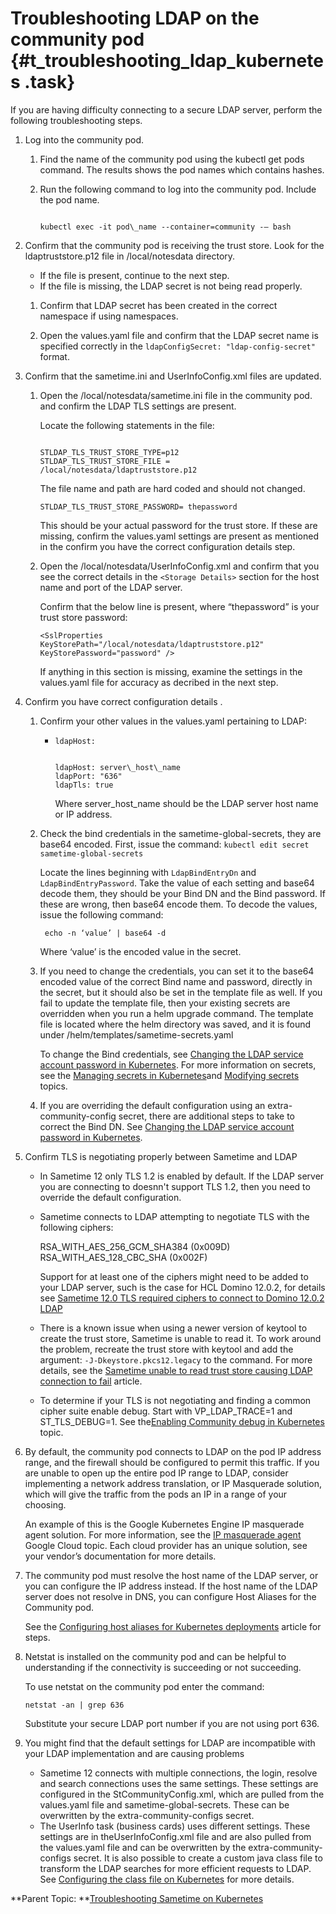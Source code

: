# Troubleshooting LDAP on the community pod {#t_troubleshooting_ldap_kubernetes .task}

If you are having difficulty connecting to a secure LDAP server, perform the following troubleshooting steps.

1.  Log into the community pod.

    1.  Find the name of the community pod using the kubectl get pods command. The results shows the pod names which contains hashes.

    2.  Run the following command to log into the community pod. Include the pod name.

        ``` {#codeblock_tq1_c22_lvb}
        
        kubectl exec -it pod\_name --container=community -– bash 
        ```

2.  Confirm that the community pod is receiving the trust store. Look for the ldaptruststore.p12 file in /local/notesdata directory.

    -   If the file is present, continue to the next step.
    -   If the file is missing, the LDAP secret is not being read properly.
    1.  Confirm that LDAP secret has been created in the correct namespace if using namespaces.

    2.  Open the values.yaml file and confirm that the LDAP secret name is specified correctly in the `ldapConfigSecret: "ldap-config-secret"` format.

3.  Confirm that the sametime.ini and UserInfoConfig.xml files are updated.

    1.  Open the /local/notesdata/sametime.ini file in the community pod. and confirm the LDAP TLS settings are present.

        Locate the following statements in the file:

        ``` {#codeblock_fp4_nj2_lvb}
         
        STLDAP_TLS_TRUST_STORE_TYPE=p12 
        STLDAP_TLS_TRUST_STORE_FILE = /local/notesdata/ldaptruststore.p12 
        ```

        The file name and path are hard coded and should not changed.

        ``` {#codeblock_exw_qj2_lvb}
        STLDAP_TLS_TRUST_STORE_PASSWORD= thepassword
        ```

        This should be your actual password for the trust store. If these are missing, confirm the values.yaml settings are present as mentioned in the confirm you have the correct configuration details step.

    2.  Open the /local/notesdata/UserInfoConfig.xml and confirm that you see the correct details in the `<Storage Details>` section for the host name and port of the LDAP server.

        Confirm that the below line is present, where “thepassword” is your trust store password:

        ``` {#codeblock_j5p_nl2_lvb}
        <SslProperties KeyStorePath="/local/notesdata/ldaptruststore.p12" KeyStorePassword="password" />
        ```

        If anything in this section is missing, examine the settings in the values.yaml file for accuracy as decribed in the next step.

4.  Confirm you have correct configuration details .

    1.  Confirm your other values in the values.yaml pertaining to LDAP:

        -   `ldapHost:`

            ``` {#codeblock_z5b_fm2_lvb}
            
            ldapHost: server\_host\_name
            ldapPort: "636"
            ldapTls: true
            ```

            Where server\_host\_name should be the LDAP server host name or IP address.

    2.  Check the bind credentials in the sametime-global-secrets, they are base64 encoded. First, issue the command: `kubectl edit secret sametime-global-secrets`

        Locate the lines beginning with `LdapBindEntryDn` and `LdapBindEntryPassword`. Take the value of each setting and base64 decode them, they should be your Bind DN and the Bind password. If these are wrong, then base64 encode them. To decode the values, issue the following command:

        ``` {#codeblock_h2w_svw_mvb}
         echo -n ‘value’ | base64 -d 
        ```

        Where ‘value’ is the encoded value in the secret.

    3.  If you need to change the credentials, you can set it to the base64 encoded value of the correct Bind name and password, directly in the secret, but it should also be set in the template file as well. If you fail to update the template file, then your existing secrets are overridden when you run a helm upgrade command. The template file is located where the helm directory was saved, and it is found under /helm/templates/sametime-secrets.yaml

        To change the Bind credentials, see [Changing the LDAP service account password in Kubernetes](configuring_ldap_password.md). For more information on secrets, see the [Managing secrets in Kubernetes](managing_secrets_kubernetes.md)and [Modifying secrets](secrets_modify.md) topics.

    4.  If you are overriding the default configuration using an extra-community-config secret, there are additional steps to take to correct the Bind DN. See [Changing the LDAP service account password in Kubernetes](configuring_ldap_password.md).

5.  Confirm TLS is negotiating properly between Sametime and LDAP

    -   In Sametime 12 only TLS 1.2 is enabled by default. If the LDAP server you are connecting to doesnn't support TLS 1.2, then you need to override the default configuration.
    -   Sametime connects to LDAP attempting to negotiate TLS with the following ciphers:

          
         RSA\_WITH\_AES\_256\_GCM\_SHA384 \(0x009D\)  
         RSA\_WITH\_AES\_128\_CBC\_SHA \(0x002F\)

        Support for at least one of the ciphers might need to be added to your LDAP server, such is the case for HCL Domino 12.0.2, for details see [Sametime 12.0 TLS required ciphers to connect to Domino 12.0.2 LDAP](https://support.hcltechsw.com/csm?id=kb_article&sysparm_article=KB0099644)

    -   There is a known issue when using a newer version of keytool to create the trust store, Sametime is unable to read it. To work around the problem, recreate the trust store with keytool and add the argument: `-J-Dkeystore.pkcs12.legacy` to the command. For more details, see the [Sametime unable to read trust store causing LDAP connection to fail](https://support.hcltechsw.com/csm?id=kb_article&sysparm_article=KB0101354) article.
    -   To determine if your TLS is not negotiating and finding a common cipher suite enable debug. Start with VP\_LDAP\_TRACE=1 and ST\_TLS\_DEBUG=1. See the[Enabling Community debug in Kubernetes](t_enabling_community_debug.md) topic.
6.  By default, the community pod connects to LDAP on the pod IP address range, and the firewall should be configured to permit this traffic. If you are unable to open up the entire pod IP range to LDAP, consider implementing a network address translation, or IP Masquerade solution, which will give the traffic from the pods an IP in a range of your choosing.

    An example of this is the Google Kubernetes Engine IP masquerade agent solution. For more information, see the [IP masquerade agent](https://cloud.google.com/kubernetes-engine/docs/concepts/ip-masquerade-agent) Google Cloud topic. Each cloud provider has an unique solution, see your vendor’s documentation for more details.

7.  The community pod must resolve the host name of the LDAP server, or you can configure the IP address instead. If the host name of the LDAP server does not resolve in DNS, you can configure Host Aliases for the Community pod.

    See the [Configuring host aliases for Kubernetes deployments](https://help.hcltechsw.com/sametime/12/admin/t_meetings_kubernetes.html) article for steps.

8.  Netstat is installed on the community pod and can be helpful to understanding if the connectivity is succeeding or not succeeding.

    To use netstat on the community pod enter the command:

    ``` {#codeblock_ekz_cyw_mvb}
    netstat -an | grep 636 
    ```

    Substitute your secure LDAP port number if you are not using port 636.

9.  You might find that the default settings for LDAP are incompatible with your LDAP implementation and are causing problems

    -   Sametime 12 connects with multiple connections, the login, resolve and search connections uses the same settings. These settings are configured in the StCommunityConfig.xml, which are pulled from the values.yaml file and sametime-global-secrets. These can be overwritten by the extra-community-configs secret.
    -   The UserInfo task \(business cards\) uses different settings. These settings are in theUserInfoConfig.xml file and are also pulled from the values.yaml file and can be overwritten by the extra-community-configs secret.
    It is also possible to create a custom java class file to transform the LDAP searches for more efficient requests to LDAP. See [Configuring the class file on Kubernetes](config_class_file_kubernetes.md) for more details.


**Parent Topic:  **[Troubleshooting Sametime on Kubernetes](t_troubleshooting_sametime_kubernetes.md)

